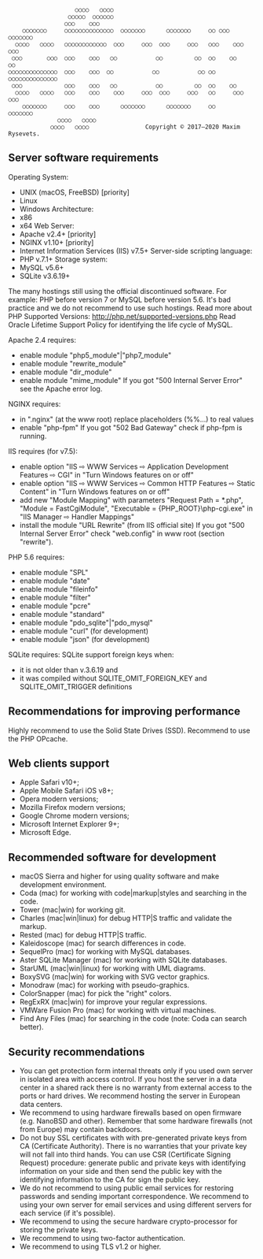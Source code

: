 

                       ○○○○   ○○○○
                     ○○○○○  ○○○○○○
                    ○○○    ○○○
        ○○○○○○○     ○○○○○○○○○○○○○○  ○○○○○○○      ○○○○○○○     ○○ ○○○   ○○○○○○○
      ○○○○   ○○○○   ○○○○○○○○○○○○  ○○○     ○○○  ○○○     ○○○   ○○○    ○○○     ○○○
     ○○○       ○○○  ○○○    ○○○   ○○           ○○         ○○  ○○    ○○         ○○
    ○○○○○○○○○○○○○○  ○○○    ○○○  ○○           ○○           ○○ ○○   ○○○○○○○○○○○○○○
     ○○○            ○○○    ○○○   ○○           ○○         ○○  ○○    ○○
      ○○○○   ○○○○   ○○○    ○○○    ○○○     ○○○  ○○○     ○○○   ○○     ○○○     ○○○
        ○○○○○○○     ○○○    ○○○      ○○○○○○○      ○○○○○○○     ○○       ○○○○○○○
                  ○○○○   ○○○○
                ○○○○   ○○○○                Copyright © 2017—2020 Maxim Rysevets.


Server software requirements
---------------------------------------------------------------------

Operating System:
- UNIX (macOS, FreeBSD) [priority]
- Linux
- Windows
Architecture:
- x86
- x64
Web Server:
- Apache v2.4+ [priority]
- NGINX v1.10+ [priority]
- Internet Information Services (IIS) v7.5+
Server-side scripting language:
- PHP v.7.1+
Storage system:
- MySQL v5.6+
- SQLite v3.6.19+

The many hostings still using the official discontinued software.
For example: PHP before version 7 or MySQL before version 5.6.
It's bad practice and we do not recommend to use such hostings.
Read more about PHP Supported Versions: http://php.net/supported-versions.php
Read Oracle Lifetime Support Policy for identifying the life cycle of MySQL.

Apache 2.4 requires:
- enable module "php5_module"|"php7_module"
- enable module "rewrite_module"
- enable module "dir_module"
- enable module "mime_module"
If you got "500 Internal Server Error" see the Apache error log.


NGINX requires:
- in ".nginx" (at the www root) replace placeholders (%%...) to real values
- enable "php-fpm"
If you got "502 Bad Gateway" check if php-fpm is running.


IIS requires (for v7.5):
- enable option "IIS ⇨ WWW Services ⇨ Application Development Features ⇨ CGI" in "Turn Windows features on or off"
- enable option "IIS ⇨ WWW Services ⇨ Common HTTP Features ⇨ Static Content" in "Turn Windows features on or off"
- add new "Module Mapping" with parameters "Request Path = *.php", "Module = FastCgiModule", "Executable = {PHP_ROOT}\php-cgi.exe" in "IIS Manager ⇨ Handler Mappings"
- install the module "URL Rewrite" (from IIS official site)
If you got "500 Internal Server Error" check "web.config" in www root (section "rewrite").


PHP 5.6 requires:
- enable module "SPL"
- enable module "date"
- enable module "fileinfo"
- enable module "filter"
- enable module "pcre"
- enable module "standard"
- enable module "pdo_sqlite"|"pdo_mysql"
- enable module "curl" (for development)
- enable module "json" (for development)


SQLite requires:
SQLite support foreign keys when:
- it is not older than v.3.6.19 and
- it was compiled without SQLITE_OMIT_FOREIGN_KEY
  and SQLITE_OMIT_TRIGGER definitions


Recommendations for improving performance
---------------------------------------------------------------------

Highly recommend to use the Solid State Drives (SSD).
Recommend to use the PHP OPcache.


Web clients support
---------------------------------------------------------------------

- Apple Safari v10+;
- Apple Mobile Safari iOS v8+;
- Opera modern versions;
- Mozilla Firefox modern versions;
- Google Chrome modern versions;
- Microsoft Internet Explorer 9+;
- Microsoft Edge.


Recommended software for development
---------------------------------------------------------------------

- macOS Sierra and higher for using quality software and make development environment.
- Coda (mac) for working with code|markup|styles and searching in the code.
- Tower (mac|win) for working git.
- Charles (mac|win|linux) for debug HTTP|S traffic and validate the markup.
- Rested (mac) for debug HTTP|S traffic.
- Kaleidoscope (mac) for search differences in code.
- SequelPro (mac) for working with MySQL databases.
- Aster SQLite Manager (mac) for working with SQLite databases.
- StarUML (mac|win|linux) for working with UML diagrams.
- BoxySVG (mac|win) for working with SVG vector graphics.
- Monodraw (mac) for working with pseudo-graphics.
- ColorSnapper (mac) for pick the "right" colors.
- RegExRX (mac|win) for improve your regular expressions.
- VMWare Fusion Pro (mac) for working with virtual machines.
- Find Any Files (mac) for searching in the code (note: Coda can search better).


Security recommendations
---------------------------------------------------------------------

- You can get protection form internal threats only if you used
  own server in isolated area with access control.
  If you host the server in a data center in a shared rack
  there is no warranty from external access to the ports or hard drives.
  We recommend hosting the server in European data centers.
- We recommend to using hardware firewalls based on open firmware (e.g. NanoBSD and other).
  Remember that some hardware firewalls (not from Europe) may contain backdoors.
- Do not buy SSL certificates with with pre-generated private keys from CA (Certificate Authority).
  There is no warranties that your private key will not fall into third hands.
  You can use CSR (Certificate Signing Request) procedure:
  generate public and private keys with identifying information on your side
  and then send the public key with the identifying information
  to the CA for sign the public key.
- We do not recommend to using public email services for restoring passwords
  and sending important correspondence.
  We recommend to using your own server for email services
  and using different servers for each service (if it's possible).
- We recommend to using the secure hardware crypto-processor for storing the private keys.
- We recommend to using two-factor authentication.
- We recommend to using TLS v1.2 or higher.

